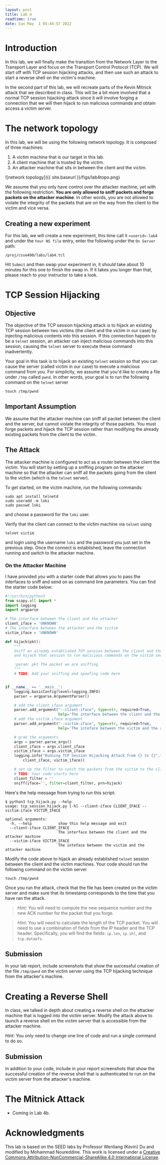 ```yaml
---
layout: post
title: Lab 4
readtime: true
date: Sun May  1 05:44:57 2022 
---
```


# Introduction

In this lab, we will finally make the transition from the Network Layer to the
Transport Layer and focus on the Transport Control Protocol (TCP). We will start
off with TCP session hijacking attacks, and then use such an attack to start a
reverse shell on the victim's machine. 

In the second part of this lab, we will recreate parts of the Kevin Mitnick
attack that we described in class. This will be a bit more involved that a
normal TCP session hijacking attack since it will involve forging a connection
that we will then hijack to run malicious commands and obtain access a victim
server. 


# The network topology

In this lab, we will be using the following network topology. It is composed of
three machines:
1. A victim machine that is our target in this lab.
2. A client machine that is trusted by the victim.
3. An attacker machine that sits in between the client and the victim. 

![network topology]({{ site.baseurl }}/figs/lab4topo.png)

We assume that you only have control over the attacker machine, yet with the
following restriction: __You are only allowed to sniff packets and forge packets
on the attacker machine__. In other words, you are not allowed to violate the
integrity of the packets that are on the way from the client to the victim and
vice versa.

## Creating a new experiment

For this lab, we will create a new experiment, this time call it `<userid>-lab4`
and under the `Your NS file` entry, enter the following under the `On Server`
path:
```
/proj/csse490/labs/lab4.tcl
```

Hit `Submit` and then swap your experiment in, it should take about 10 minutes
for this one to finish the swap in. If it takes you longer than that, please
reach to your instructor to take a look. 

# TCP Session Hijacking

## Objective

The objective of the TCP session hijacking attack is to hijack an existing TCP
session between two victims (the client and the victim in our case) by injecting
malicious contents into this session. If this connection happen to be a `telnet`
session, an attacker can inject malicious commands into this session, causing
the `telnet` server to execute these command inadvertently. 

Your goal in this task is to hijack an existing `telnet` session so that you can
cause the server (called victim in our case) to execute a malicious command from
you. For simplicity, we assume that you'd like to create a file under `/tmp`
called `pwnd`. In other words, your goal is to run the following command on the
`telnet` server
```shell
touch /tmp/pwnd
```

## Important Assumption 

We assume that the attacker machine can sniff all packet between the client and
the server, but cannot violate the integrity of those packets. You must forge
packets and hijack the TCP session rather than modifying the already existing
packets from the client to the victim. 

## The Attack

The attacker machine is configured to act as a router between the client the
victim. You will start by setting up a sniffing program on the attacker machine
so that the attacker can sniff all the packets going from the client to the
victim (which is the `telnet` server).

To get started, on the victim machine, run the following commands:
```shell
sudo apt install telnetd
sudo useradd -m loki
sudo passwd loki
```
and choose a password for the `loki` user.    

Verify that the client can connect to the victim machine via `telnet` using
```shell
telnet victim
```
and login using the username `loki` and the password you just set in the
previous step. Once the connect is established, leave the connection running and
switch to the attacker machine. 

### On the Attacker Machine

I have provided you with a starter code that allows you to pass the interfaces
to sniff and send on as command line parameters. You can find the starter code
below:
```python
#!/usr/bin/python3
from scapy.all import *
import logging
import argparse

# The interface between the client and the attacker
client_iface = 'UNKNOWN'
# The interface between the attacker and the victim
victim_iface = 'UNKNOWN'

def hijack(pkt):
    """
    Sniff an already established TCP session between the client and the victim
    and hijack that session to run malicious commands on the victim server.

    :param: pkt The packet we are sniffing
    """
    # TODO: Add your sniffing and spoofing code here


if __name__ == '__main__':
    logging.basicConfig(level=logging.INFO)
    parser = argparse.ArgumentParser()

    # add the client iface argument
    parser.add_argument("--client-iface", type=str, required=True,
                        help='The interface between the client and the attacker machine')
    # add the victim iface argument
    parser.add_argument("--victim-iface", type=str, required=True,
                        help='The inteface between the victim and the attacker machine')

    # grab the arguments
    args = parser.parse_args()
    client_iface = args.client_iface
    victim_iface = args.victim_iface
    logging.info("Running TCP Session Hijacking Attack from {} to {}".format(
        client_iface, victim_iface))

    # set up the filter to catch the packets from the victim to the client 
    # TODO: Your code starts here
    client_filter = ''
    sniff(iface='', filter=client_filter, prn=hijack)
```

Here's the help message from trying to run this script:
```shell
$ python3 tcp_hijack.py --help
usage: tcp_session_hijack.py [-h] --client-iface CLIENT_IFACE --victim-iface VICTIM_IFACE

optional arguments:
  -h, --help            show this help message and exit
  --client-iface CLIENT_IFACE
                        The interface between the client and the attacker machine
  --victim-iface VICTIM_IFACE
                        The inteface between the victim and the attacker machine
```

Modify the code above to hijack an already established `telnet` session between
the client and the victim machines. Your code should run the following command
on the victim server
```shell
touch /tmp/pwnd
```

Once you run the attack, check that the file has been created on the victim
server and make sure that its timestamp corresponds to the time that you have
ran the attack.

> _Hint_: You will need to compute the new sequence number and the new ACK
number for the packet that you forge. 

> _Hint_: You will need to calculate the length of the TCP packet. You will need
to use a combination of fields from the IP header and the TCP header.
Specifically, you will find the fields: `ip.len`, `ip.ihl`, and `tcp.dataofs`.

##  Submission

In your lab report, include screenshots that show the successful creation of the
file `/tmp/pwnd` on the victim server using the TCP hijacking technique from the
attacker's machine. 

# Creating a Reverse Shell

In class, we talked in depth about creating a reverse shell on the attacker
machine that is logged into the victim server. Modify the attack above to launch
a reverse shell on the victim server that is accessible from the attacker
machine. 

_Hint_: You only need to change one line of code and run a single command to do
so. 

## Submission

In addition to your code, include in your report screenshots that show the
successful creation of the reverse shell that is authenticated to run on the
victim server from the attacker's machine. 


# The Mitnick Attack

- Coming in Lab 4b.


# Acknowledgments

This lab is based on the SEED labs by Professor Wenliang (Kevin) Du and modified
by Mohammad Noureddine. This work is licensed under a [Creative Commons
Attribution-NonCommercial-ShareAlike 4.0 International
License](https://creativecommons.org/licenses/by-nc-sa/4.0/). 


